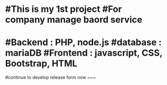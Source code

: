 #This is my 1st project
#For company manage baord service
==================================
#Backend : PHP, node.js
#database : mariaDB
#Frontend : javascript, CSS, Bootstrap, HTML
==================================
#continue to develop release form now ~~~
